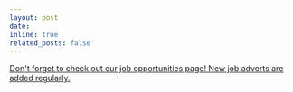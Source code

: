 ```yaml
---
layout: post
date: 
inline: true
related_posts: false
---
```


[Don't forget to check out our job opportunities page! New job adverts are added regularly.](/Job_highlights)
